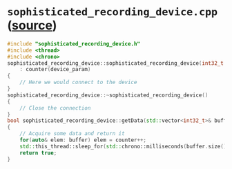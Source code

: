 # `sophisticated_recording_device.cpp` ([source](../appskeleton/sophisticated_recording_device.cpp))

``` cpp
#include "sophisticated_recording_device.h"
#include <thread>
#include <chrono>
sophisticated_recording_device::sophisticated_recording_device(int32_t device_param)
    : counter(device_param)
{
	// Here we would connect to the device
}
sophisticated_recording_device::~sophisticated_recording_device()
{
	// Close the connection
}
bool sophisticated_recording_device::getData(std::vector<int32_t>& buffer)
{
	// Acquire some data and return it
	for(auto& elem: buffer) elem = counter++;
	std::this_thread::sleep_for(std::chrono::milliseconds(buffer.size()*100));
	return true;
}
